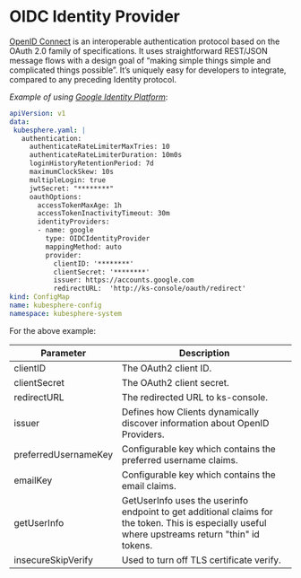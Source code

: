 # OIDC Identity Provider

[OpenID Connect](https://openid.net/connect/) is an interoperable authentication protocol based on the OAuth 2.0 family of specifications. It uses straightforward REST/JSON message flows with a design goal of “making simple things simple and complicated things possible”. It’s uniquely easy for developers to integrate, compared to any preceding Identity protocol.

*Example of using [Google Identity Platform](https://developers.google.com/identity/protocols/oauth2/openid-connect)*:

```yaml
apiVersion: v1
data:
 kubesphere.yaml: |
   authentication:
     authenticateRateLimiterMaxTries: 10
     authenticateRateLimiterDuration: 10m0s
     loginHistoryRetentionPeriod: 7d
     maximumClockSkew: 10s
     multipleLogin: true
     jwtSecret: "********"
     oauthOptions:
       accessTokenMaxAge: 1h
       accessTokenInactivityTimeout: 30m
       identityProviders:
       - name: google
         type: OIDCIdentityProvider
         mappingMethod: auto
         provider:
           clientID: '********'
           clientSecret: '********'
           issuer: https://accounts.google.com
           redirectURL:  'http://ks-console/oauth/redirect'
kind: ConfigMap
name: kubesphere-config
namespace: kubesphere-system
```

For the above example:

| Parameter | Description |
| ----------| ----------- |
| clientID | The OAuth2 client ID. |
| clientSecret | The OAuth2 client secret. |
| redirectURL | The redirected URL to ks-console. |
| issuer | Defines how Clients dynamically discover information about OpenID Providers. |
| preferredUsernameKey | Configurable key which contains the preferred username claims. |
| emailKey | Configurable key which contains the email claims. |
| getUserInfo | GetUserInfo uses the userinfo endpoint to get additional claims for the token. This is especially useful where upstreams return "thin" id tokens. |
| insecureSkipVerify | Used to turn off TLS certificate verify. |